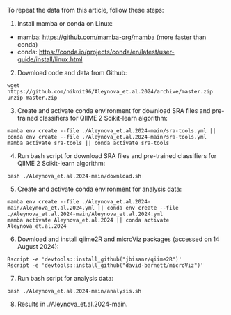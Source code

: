 To repeat the data from this article, follow these steps:

1. Install mamba or conda on Linux:
* mamba: https://github.com/mamba-org/mamba (more faster than conda)
* conda: https://conda.io/projects/conda/en/latest/user-guide/install/linux.html
2. Download code and data from Github:
```
wget https://github.com/niknit96/Aleynova_et.al.2024/archive/master.zip
unzip master.zip
```
3. Create and activate conda environment for download SRA files and pre-trained classifiers for QIIME 2 Scikit-learn algorithm:
```
mamba env create --file ./Aleynova_et.al.2024-main/sra-tools.yml || conda env create --file ./Aleynova_et.al.2024-main/sra-tools.yml
mamba activate sra-tools || conda activate sra-tools
```
4. Run bash script for download SRA files and pre-trained classifiers for QIIME 2 Scikit-learn algorithm:
```
bash ./Aleynova_et.al.2024-main/download.sh
```
5. Create and activate conda environment for analysis data:
```
mamba env create --file ./Aleynova_et.al.2024-main/Aleynova_et.al.2024.yml || conda env create --file ./Aleynova_et.al.2024-main/Aleynova_et.al.2024.yml
mamba activate Aleynova_et.al.2024 || conda activate Aleynova_et.al.2024
```
6. Download and install qiime2R and microViz packages (accessed on 14 August 2024):
```
Rscript -e 'devtools::install_github("jbisanz/qiime2R")'
Rscript -e 'devtools::install_github("david-barnett/microViz")'
```
7. Run bash script for analysis data:
```
bash ./Aleynova_et.al.2024-main/analysis.sh
```
8. Results in ./Aleynova_et.al.2024-main.
